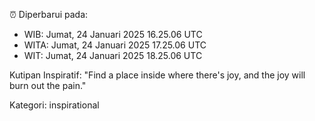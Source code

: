 ⏰ Diperbarui pada:
- WIB: Jumat, 24 Januari 2025 16.25.06 UTC
- WITA: Jumat, 24 Januari 2025 17.25.06 UTC
- WIT: Jumat, 24 Januari 2025 18.25.06 UTC

Kutipan Inspiratif:
"Find a place inside where there's joy, and the joy will burn out the pain."


Kategori: inspirational

